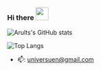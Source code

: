 ### Hi there <img src="https://raw.githubusercontent.com/MartinHeinz/MartinHeinz/master/wave.gif" width="30px">

![Arults's GitHub stats](https://github-readme-stats.vercel.app/api?username=universuen&show_icons=true)

![Top Langs](https://github-readme-stats.vercel.app/api/top-langs/?username=universuen&card_width=450&layout=compact)

- 📫: universuen@gmail.com
